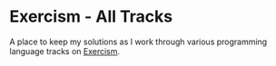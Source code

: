 # Exercism - All Tracks

A place to keep my solutions as I work through various programming language tracks on [Exercism](https://exercism.org/).

